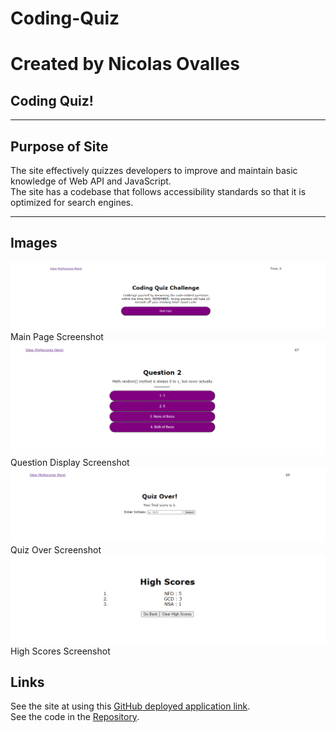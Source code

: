 # Coding-Quiz
# Created by Nicolas Ovalles

## Coding Quiz!
-----

## Purpose of Site

The site effectively quizzes developers to improve and maintain basic knowledge of Web API and JavaScript.<br/>
The site has a codebase that follows accessibility standards so that it is optimized for search engines.   

-----


## Images

![image](./assets/images/main-page.png)Main Page Screenshot
![image](./assets/images/question-2.png)Question Display Screenshot
![image](./assets/images/quiz-over.png)Quiz Over Screenshot
![image](./assets/images/high-scores.png)High Scores Screenshot



## Links

See the site at using this [GitHub deployed application link](https://nickovalles.github.io/coding-quiz/). <br/>
See the code in the [Repository](https://github.com/nickovalles/coding-quiz). 